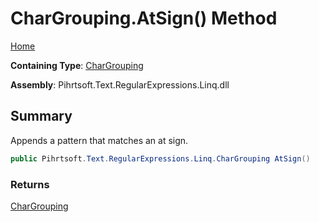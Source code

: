 # CharGrouping\.AtSign\(\) Method

[Home](../../../../../../README.md)

**Containing Type**: [CharGrouping](../README.md)

**Assembly**: Pihrtsoft\.Text\.RegularExpressions\.Linq\.dll

## Summary

Appends a pattern that matches an at sign\.

```csharp
public Pihrtsoft.Text.RegularExpressions.Linq.CharGrouping AtSign()
```

### Returns

[CharGrouping](../README.md)

